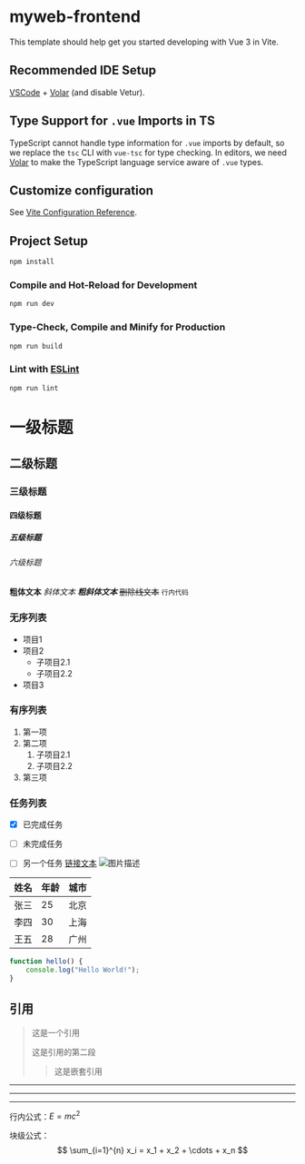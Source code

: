 # myweb-frontend

This template should help get you started developing with Vue 3 in Vite.

## Recommended IDE Setup

[VSCode](https://code.visualstudio.com/) + [Volar](https://marketplace.visualstudio.com/items?itemName=Vue.volar) (and disable Vetur).

## Type Support for `.vue` Imports in TS

TypeScript cannot handle type information for `.vue` imports by default, so we replace the `tsc` CLI with `vue-tsc` for type checking. In editors, we need [Volar](https://marketplace.visualstudio.com/items?itemName=Vue.volar) to make the TypeScript language service aware of `.vue` types.

## Customize configuration

See [Vite Configuration Reference](https://vite.dev/config/).

## Project Setup

```sh
npm install
```

### Compile and Hot-Reload for Development

```sh
npm run dev
```

### Type-Check, Compile and Minify for Production

```sh
npm run build
```

### Lint with [ESLint](https://eslint.org/)

```sh
npm run lint
```

# 一级标题
## 二级标题
### 三级标题
#### 四级标题
##### 五级标题
###### 六级标题

**粗体文本**
*斜体文本*
***粗斜体文本***
~~删除线文本~~
`行内代码`

### 无序列表
- 项目1
- 项目2
  - 子项目2.1
  - 子项目2.2
- 项目3

### 有序列表
1. 第一项
2. 第二项
   1. 子项目2.1
   2. 子项目2.2
3. 第三项

### 任务列表
- [x] 已完成任务
- [ ] 未完成任务
- [ ] 另一个任务
[链接文本](https://www.baidu.com)
![图片描述](https://img.picui.cn/free/2025/06/07/6843ed9077f54.png)


| 姓名 | 年龄 | 城市 |
|------|------|------|
| 张三 | 25   | 北京 |
| 李四 | 30   | 上海 |
| 王五 | 28   | 广州 |

```javascript
function hello() {
    console.log("Hello World!");
}
```
## 引用

> 这是一个引用
> 
> 这是引用的第二段
>> 这是嵌套引用

---
***
___

行内公式：$E = mc^2$

块级公式：
$$
\sum_{i=1}^{n} x_i = x_1 + x_2 + \cdots + x_n
$$
